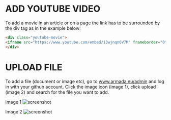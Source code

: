 # ADD YOUTUBE VIDEO
To add a movie in an article or on a page the link has to be surrounded by the div tag as in the example below:

```html
<div class="youtube-movie">
<iframe src="https://www.youtube.com/embed/13wjnqn6V7M" frameborder="0" allowfullscreen></iframe>
</div>
```



# UPLOAD FILE
To add a file (document or image etc), go to www.armada.nu/admin and log in with your github account. Click the image icon (image 1), click upload (image 2) and search for the file you want to add.

Image 1
![screenshot](images/screenShot_searchImage)

Image 2
![screenshot](images/screenShot_uploadImage)
